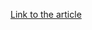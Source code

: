 [Link to the article](https://web.archive.org/web/20210708035426/https://www.cobaltstrike.com/downloads/csmanual43.pdf)
